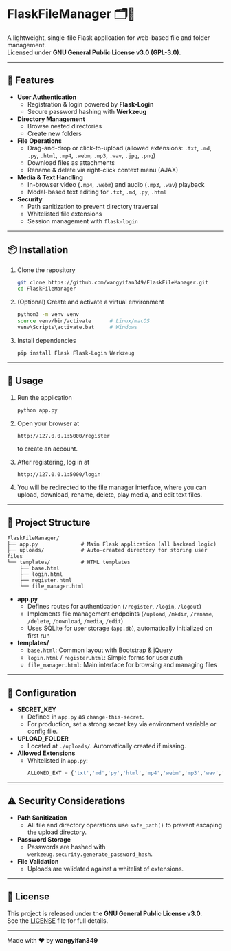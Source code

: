# FlaskFileManager 🗂️🚀

A lightweight, single-file Flask application for web-based file and folder management.  
Licensed under **GNU General Public License v3.0 (GPL-3.0)**.

---

## 🎯 Features

- **User Authentication**  
  - Registration & login powered by **Flask-Login**  
  - Secure password hashing with **Werkzeug**  
- **Directory Management**  
  - Browse nested directories  
  - Create new folders  
- **File Operations**  
  - Drag-and-drop or click-to-upload (allowed extensions: `.txt`, `.md`, `.py`, `.html`, `.mp4`, `.webm`, `.mp3`, `.wav`, `.jpg`, `.png`)  
  - Download files as attachments  
  - Rename & delete via right-click context menu (AJAX)  
- **Media & Text Handling**  
  - In-browser video (`.mp4`, `.webm`) and audio (`.mp3`, `.wav`) playback  
  - Modal-based text editing for `.txt`, `.md`, `.py`, `.html`  
- **Security**  
  - Path sanitization to prevent directory traversal  
  - Whitelisted file extensions  
  - Session management with `flask-login`

---

## 📦 Installation

1. Clone the repository  
   ```bash
   git clone https://github.com/wangyifan349/FlaskFileManager.git
   cd FlaskFileManager
   ```

2. (Optional) Create and activate a virtual environment  
   ```bash
   python3 -m venv venv
   source venv/bin/activate      # Linux/macOS
   venv\Scripts\activate.bat     # Windows
   ```

3. Install dependencies  
   ```bash
   pip install Flask Flask-Login Werkzeug
   ```

---

## 🚀 Usage

1. Run the application  
   ```bash
   python app.py
   ```

2. Open your browser at  
   ```
   http://127.0.0.1:5000/register
   ```
   to create an account.

3. After registering, log in at  
   ```
   http://127.0.0.1:5000/login
   ```

4. You will be redirected to the file manager interface, where you can upload, download, rename, delete, play media, and edit text files.

---

## 📂 Project Structure

```
FlaskFileManager/
├── app.py              # Main Flask application (all backend logic)
├── uploads/            # Auto-created directory for storing user files
└── templates/          # HTML templates
    ├── base.html
    ├── login.html
    ├── register.html
    └── file_manager.html
```

- **app.py**  
  - Defines routes for authentication (`/register`, `/login`, `/logout`)  
  - Implements file management endpoints (`/upload`, `/mkdir`, `/rename`, `/delete`, `/download`, `/media`, `/edit`)  
  - Uses SQLite for user storage (`app.db`), automatically initialized on first run  
- **templates/**  
  - `base.html`: Common layout with Bootstrap & jQuery  
  - `login.html` / `register.html`: Simple forms for user auth  
  - `file_manager.html`: Main interface for browsing and managing files

---

## 🔧 Configuration

- **SECRET_KEY**  
  - Defined in `app.py` as `change-this-secret`.  
  - For production, set a strong secret key via environment variable or config file.  
- **UPLOAD_FOLDER**  
  - Located at `./uploads/`. Automatically created if missing.  
- **Allowed Extensions**  
  - Whitelisted in `app.py`:  
    ```python
    ALLOWED_EXT = {'txt','md','py','html','mp4','webm','mp3','wav','jpg','png'}
    ```

---

## ⚠️ Security Considerations

- **Path Sanitization**  
  - All file and directory operations use `safe_path()` to prevent escaping the upload directory.  
- **Password Storage**  
  - Passwords are hashed with `werkzeug.security.generate_password_hash`.  
- **File Validation**  
  - Uploads are validated against a whitelist of extensions.

---

## 📄 License

This project is released under the **GNU General Public License v3.0**.  
See the [LICENSE](LICENSE) file for full details.

---

Made with ❤️ by **wangyifan349**
